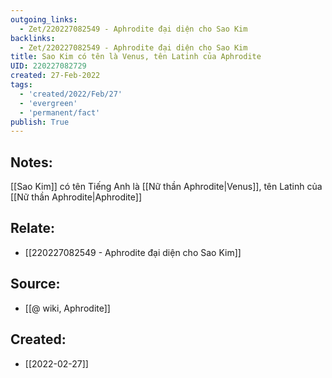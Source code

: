 ```yaml
---
outgoing_links:
  - Zet/220227082549 - Aphrodite đại diện cho Sao Kim
backlinks:
  - Zet/220227082549 - Aphrodite đại diện cho Sao Kim
title: Sao Kim có tên là Venus, tên Latinh của Aphrodite
UID: 220227082729
created: 27-Feb-2022
tags:
  - 'created/2022/Feb/27'
  - 'evergreen'
  - 'permanent/fact'
publish: True
---
```

## Notes:
[[Sao Kim]] có tên Tiếng Anh là [[Nữ thần Aphrodite|Venus]], tên Latinh của [[Nữ thần Aphrodite|Aphrodite]]

## Relate:
- [[220227082549 - Aphrodite đại diện cho Sao Kim]]

## Source:
- [[@ wiki, Aphrodite]]




## Created:
- [[2022-02-27]]
